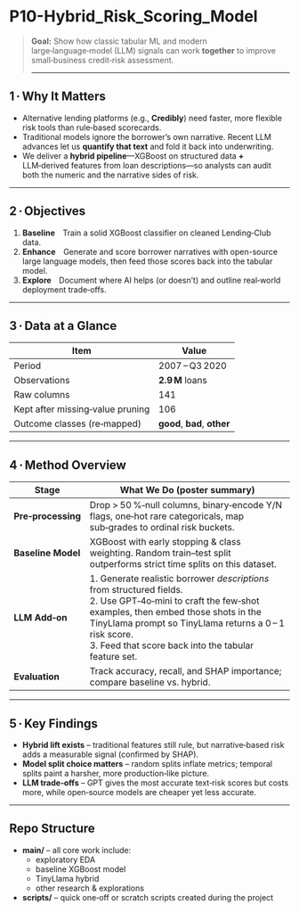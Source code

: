 # P10-Hybrid_Risk_Scoring_Model

> **Goal:** Show how classic tabular ML and modern large‑language‑model (LLM) signals can work **together** to improve small‑business credit‑risk assessment.
>
> ---

## 1 · Why It Matters
- Alternative lending platforms (e.g., **Credibly**) need faster, more flexible risk tools than rule‑based scorecards.
- Traditional models ignore the borrower’s own narrative. Recent LLM advances let us **quantify that text** and fold it back into underwriting.
- We deliver a **hybrid pipeline**—XGBoost on structured data **+** LLM‑derived features from loan descriptions—so analysts can audit both the numeric and the narrative sides of risk.

---

## 2 · Objectives
1. **Baseline** Train a solid XGBoost classifier on cleaned Lending‑Club data.  
2. **Enhance** Generate and score borrower narratives with open-source large language models, then feed those scores back into the tabular model.  
3. **Explore** Document where AI helps (or doesn’t) and outline real‑world deployment trade‑offs.

---   

## 3 · Data at a Glance
| Item                              | Value |
|-----------------------------------|-------|
| Period                            | 2007 – Q3 2020 |
| Observations                      | **2.9 M** loans |
| Raw columns                       | 141 |
| Kept after missing‑value pruning  | 106 |
| Outcome classes (re‑mapped)       | **good**, **bad**, **other** |

---

## 4 · Method Overview
| Stage                    | What We Do (poster summary) |
|--------------------------|-----------------------------|
| **Pre‑processing**       | Drop > 50 %‑null columns, binary‑encode Y/N flags, one‑hot rare categoricals, map sub‑grades to ordinal risk buckets. |
| **Baseline Model**       | XGBoost with early stopping & class weighting. Random train–test split outperforms strict time splits on this dataset. |
| **LLM Add‑on**           | 1. Generate realistic borrower *descriptions* from structured fields.<br>2. Use GPT‑4o‑mini to craft the few‑shot examples, then embed those shots in the TinyLlama prompt so TinyLlama returns a 0 – 1 risk score.<br>3. Feed that score back into the tabular feature set. |
| **Evaluation**           | Track accuracy, recall, and SHAP importance; compare baseline vs. hybrid. |

---

## 5 · Key Findings
- **Hybrid lift exists** – traditional features still rule, but narrative‑based risk adds a measurable signal (confirmed by SHAP).  
- **Model split choice matters** – random splits inflate metrics; temporal splits paint a harsher, more production‑like picture.  
- **LLM trade‑offs** – GPT gives the most accurate text‑risk scores but costs more, while open‑source models are cheaper yet less accurate.

---

## Repo Structure

- **main/** – all core work include:
  -  exploratory EDA  
  -  baseline XGBoost model  
  -  TinyLlama hybrid  
  -  other research & explorations  
- **scripts/** – quick one‑off or scratch scripts created during the project
